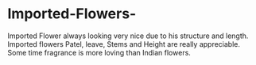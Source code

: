 # Imported-Flowers-
Imported Flower always looking very nice due to his structure and length. Imported flowers Patel, leave, Stems and Height are really appreciable. Some time fragrance is more loving than Indian flowers.
